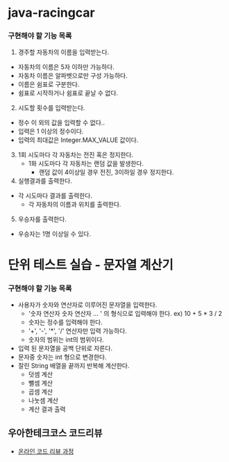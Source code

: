 # java-racingcar

### 구현해야 할 기능 목록
1. 경주할 자동차의 이름을 입력받는다.
- 자동차의 이름은 5자 이하만 가능하다.
- 자동차 이름은 알파벳으로만 구성 가능하다.
- 이름은 쉼표로 구분한다.
- 쉼표로 시작하거나 쉼표로 끝날 수 없다.
2. 시도할 횟수를 입력받는다.
- 정수 이 외의 값을 입력할 수 없다..
- 입력은 1 이상의 정수이다.
- 입력의 최대값은 Integer.MAX_VALUE 값이다.
3. 1회 시도마다 각 자동차는 전진 혹은 정지한다.
    - 1화 시도마다 각 자동차는 랜덤 값을 발생한다.
        - 랜덤 값이 4이상일 경우 전진, 3이하일 경우 정지한다.
4. 실행결과를 출력한다.
- 각 시도마다 결과를 출력한다.
    - 각 자동차의 이름과 위치를 출력한다.
5. 우승자를 출력한다.
- 우승자는 1명 이상일 수 있다.


# 단위 테스트 실습 - 문자열 계산기
### 구현해야 할 기능 목록
- 사용자가 숫자와 연산자로 이루어진 문자열을 입력한다.
    - '숫자 연산자 숫자 연산자 ... ' 의 형식으로 입력해야 한다. ex) 10 + 5 * 3 / 2
    - 숫자는 정수를 입력해야 한다.
    - '+', '-', '*', '/' 연산자만 입력 가능하다.
    - 숫자의 범위는 int의 범위이다.
- 입력 된 문자열을 공백 단위로 자른다.
- 문자중 숫자는 int 형으로 변경한다.
- 잘린 String 배열을 끝까지 반복해 계산한다.
    - 덧셈 계산
    - 뺄셈 계산
    - 곱셈 계산
    - 나눗셈 계산
    - 계산 결과 출력




## 우아한테크코스 코드리뷰
* [온라인 코드 리뷰 과정](https://github.com/woowacourse/woowacourse-docs/blob/master/maincourse/README.md)